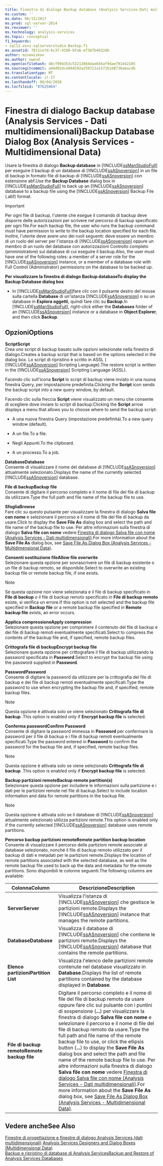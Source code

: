 ```yaml
---
title: Finestra di dialogo Backup database (Analysis Services-Dati multidimensionali) | Microsoft Docs
ms.custom: ''
ms.date: 06/13/2017
ms.prod: sql-server-2014
ms.reviewer: ''
ms.technology: analysis-services
ms.topic: conceptual
f1_keywords:
- sql12.asvs.sqlserverstudio.Backup.f1
ms.assetid: 7811ce7d-6c37-4189-bfa6-ef36fb4932db
author: minewiskan
ms.author: owend
ms.openlocfilehash: 48cf094353c53213864dae656af94ae791442105
ms.sourcegitcommit: ad4d92dce894592a259721a1571b1d8736abacdb
ms.translationtype: MT
ms.contentlocale: it-IT
ms.lasthandoff: 08/04/2020
ms.locfileid: "87625864"
---
```

# <a name="backup-database-dialog-box-analysis-services---multidimensional-data"></a><span data-ttu-id="b083d-102">Finestra di dialogo Backup database (Analysis Services - Dati multidimensionali)</span><span class="sxs-lookup"><span data-stu-id="b083d-102">Backup Database Dialog Box (Analysis Services - Multidimensional Data)</span></span>
  <span data-ttu-id="b083d-103">Usare la finestra di dialogo **Backup database** in [!INCLUDE[ssManStudioFull](../includes/ssmanstudiofull-md.md)] per eseguire il backup di un database di [!INCLUDE[ssASnoversion](../includes/ssasnoversion-md.md)] in un file di backup in formato file di backup di [!INCLUDE[ssASnoversion](../includes/ssasnoversion-md.md)] con estensione abf.</span><span class="sxs-lookup"><span data-stu-id="b083d-103">Use the **Backup Database** dialog box in [!INCLUDE[ssManStudioFull](../includes/ssmanstudiofull-md.md)] to back up an [!INCLUDE[ssASnoversion](../includes/ssasnoversion-md.md)] database to a backup file using the [!INCLUDE[ssASnoversion](../includes/ssasnoversion-md.md)] Backup File (.abf) format.</span></span>  
  
> [!IMPORTANT]  
>  <span data-ttu-id="b083d-104">Per ogni file di backup, l'utente che esegue il comando di backup deve disporre delle autorizzazioni per scrivere nel percorso di backup specificato per ogni file.</span><span class="sxs-lookup"><span data-stu-id="b083d-104">For each backup file, the user who runs the backup command must have permission to write to the backup location specified for each file.</span></span> <span data-ttu-id="b083d-105">Inoltre, l'utente deve avere uno dei ruoli seguenti: deve essere un membro di un ruolo del server per l'istanza di [!INCLUDE[ssASnoversion](../includes/ssasnoversion-md.md)] oppure un membro di un ruolo del database con autorizzazioni Controllo completo (amministratore) sul database di cui eseguire il backup.</span><span class="sxs-lookup"><span data-stu-id="b083d-105">Also, the user must have one of the following roles: a member of a server role for the [!INCLUDE[ssASnoversion](../includes/ssasnoversion-md.md)] instance, or a member of a database role with Full Control (Administrator) permissions on the database to be backed up.</span></span>  
  
 <span data-ttu-id="b083d-106">**Per visualizzare la finestra di dialogo Backup database**</span><span class="sxs-lookup"><span data-stu-id="b083d-106">**To display the Backup Database dialog box**</span></span>  
  
-   <span data-ttu-id="b083d-107">In [!INCLUDE[ssManStudioFull](../includes/ssmanstudiofull-md.md)]fare clic con il pulsante destro del mouse sulla cartella **Database** di un'istanza [!INCLUDE[ssASnoversion](../includes/ssasnoversion-md.md)] o su un database in **Esplora oggetti**, quindi fare clic su **Backup**.</span><span class="sxs-lookup"><span data-stu-id="b083d-107">In [!INCLUDE[ssManStudioFull](../includes/ssmanstudiofull-md.md)], right-click either the **Databases** folder of an [!INCLUDE[ssASnoversion](../includes/ssasnoversion-md.md)] instance or a database in **Object Explorer**, and then click **Backup**.</span></span>  
  
## <a name="options"></a><span data-ttu-id="b083d-108">Opzioni</span><span class="sxs-lookup"><span data-stu-id="b083d-108">Options</span></span>  
 <span data-ttu-id="b083d-109">**Script**</span><span class="sxs-lookup"><span data-stu-id="b083d-109">**Script**</span></span>  
 <span data-ttu-id="b083d-110">Crea uno script di backup basato sulle opzioni selezionate nella finestra di dialogo.</span><span class="sxs-lookup"><span data-stu-id="b083d-110">Creates a backup script that is based on the options selected in the dialog box.</span></span> <span data-ttu-id="b083d-111">Lo script di ripristino è scritto in ASSL ( [!INCLUDE[ssASnoversion](../includes/ssasnoversion-md.md)] Scripting Language).</span><span class="sxs-lookup"><span data-stu-id="b083d-111">The restore script is written in the [!INCLUDE[ssASnoversion](../includes/ssasnoversion-md.md)] Scripting Language (ASSL).</span></span>  
  
 <span data-ttu-id="b083d-112">Facendo clic sull'icona **Script** lo script di backup viene inviato in una nuova finestra Query, per impostazione predefinita.</span><span class="sxs-lookup"><span data-stu-id="b083d-112">Clicking the **Script** icon sends the backup script into a new query window, by default.</span></span>  
  
 <span data-ttu-id="b083d-113">Facendo clic sulla freccia **Script** viene visualizzato un menu che consente di scegliere dove inviare lo script di backup:</span><span class="sxs-lookup"><span data-stu-id="b083d-113">Clicking the **Script** arrow displays a menu that allows you to choose where to send the backup script:</span></span>  
  
-   <span data-ttu-id="b083d-114">A una nuova finestra Query (impostazione predefinita).</span><span class="sxs-lookup"><span data-stu-id="b083d-114">To a new query window (default).</span></span>  
  
-   <span data-ttu-id="b083d-115">A un file.</span><span class="sxs-lookup"><span data-stu-id="b083d-115">To a file.</span></span>  
  
-   <span data-ttu-id="b083d-116">Negli Appunti.</span><span class="sxs-lookup"><span data-stu-id="b083d-116">To the clipboard.</span></span>  
  
-   <span data-ttu-id="b083d-117">A un processo.</span><span class="sxs-lookup"><span data-stu-id="b083d-117">To a job.</span></span>  
  
 <span data-ttu-id="b083d-118">**Database**</span><span class="sxs-lookup"><span data-stu-id="b083d-118">**Database**</span></span>  
 <span data-ttu-id="b083d-119">Consente di visualizzare il nome del database di [!INCLUDE[ssASnoversion](../includes/ssasnoversion-md.md)] attualmente selezionato.</span><span class="sxs-lookup"><span data-stu-id="b083d-119">Displays the name of the currently selected [!INCLUDE[ssASnoversion](../includes/ssasnoversion-md.md)] database.</span></span>  
  
 <span data-ttu-id="b083d-120">**File di backup**</span><span class="sxs-lookup"><span data-stu-id="b083d-120">**Backup file**</span></span>  
 <span data-ttu-id="b083d-121">Consente di digitare il percorso completo e il nome di file del file di backup da utilizzare.</span><span class="sxs-lookup"><span data-stu-id="b083d-121">Type the full path and file name of the backup file to use.</span></span>  
  
 <span data-ttu-id="b083d-122">**Sfoglia**</span><span class="sxs-lookup"><span data-stu-id="b083d-122">**Browse**</span></span>  
 <span data-ttu-id="b083d-123">Fare clic su questo pulsante per visualizzare la finestra di dialogo **Salva file con nome** e selezionare il percorso e il nome di file del file di backup da usare.</span><span class="sxs-lookup"><span data-stu-id="b083d-123">Click to display the **Save File As** dialog box and select the path and file name of the backup file to use.</span></span> <span data-ttu-id="b083d-124">Per altre informazioni sulla finestra di dialogo **Salva file con nome** vedere [Finestra di dialogo Salva file con nome &#40;Analysis Services - Dati multidimensionali&#41;](save-file-as-dialog-box-analysis-services-multidimensional-data.md).</span><span class="sxs-lookup"><span data-stu-id="b083d-124">For more information about the **Save File As** dialog box, see [Save File As Dialog Box &#40;Analysis Services - Multidimensional Data&#41;](save-file-as-dialog-box-analysis-services-multidimensional-data.md).</span></span>  
  
 <span data-ttu-id="b083d-125">**Consenti sostituzione file**</span><span class="sxs-lookup"><span data-stu-id="b083d-125">**Allow file overwrite**</span></span>  
 <span data-ttu-id="b083d-126">Selezionare questa opzione per sovrascrivere un file di backup esistente o un file di backup remoto, se disponibile.</span><span class="sxs-lookup"><span data-stu-id="b083d-126">Select to overwrite an existing backup file or remote backup file, if one exists.</span></span>  
  
> [!NOTE]  
>  <span data-ttu-id="b083d-127"> Se questa opzione non viene selezionata e il file di backup specificato in **File di backup** o il file di backup remoto specificato in **File di backup remoto** esiste, si verifica un errore.</span><span class="sxs-lookup"><span data-stu-id="b083d-127">If this option is not selected and the backup file specified in **Backup file** or a remote backup file specified in **Remote backup file** exists, an error occurs.</span></span>  
  
 <span data-ttu-id="b083d-128">**Applica compressione**</span><span class="sxs-lookup"><span data-stu-id="b083d-128">**Apply compression**</span></span>  
 <span data-ttu-id="b083d-129">Selezionare questa opzione per comprimere il contenuto del file di backup e dei file di backup remoti eventualmente specificati.</span><span class="sxs-lookup"><span data-stu-id="b083d-129">Select to compress the contents of the backup file and, if specified, remote backup files.</span></span>  
  
 <span data-ttu-id="b083d-130">**Crittografa file di backup**</span><span class="sxs-lookup"><span data-stu-id="b083d-130">**Encrypt backup file**</span></span>  
 <span data-ttu-id="b083d-131">Selezionare questa opzione per crittografare il file di backup utilizzando la password specificata in **Password**.</span><span class="sxs-lookup"><span data-stu-id="b083d-131">Select to encrypt the backup file using the password supplied in **Password**.</span></span>  
  
 <span data-ttu-id="b083d-132">**Password**</span><span class="sxs-lookup"><span data-stu-id="b083d-132">**Password**</span></span>  
 <span data-ttu-id="b083d-133">Consente di digitare la password da utilizzare per la crittografia del file di backup e dei file di backup remoti eventualmente specificati.</span><span class="sxs-lookup"><span data-stu-id="b083d-133">Type the password to use when encrypting the backup file and, if specified, remote backup files.</span></span>  
  
> [!NOTE]  
>  <span data-ttu-id="b083d-134"> Questa opzione è attivata solo se viene selezionato **Crittografa file di backup** .</span><span class="sxs-lookup"><span data-stu-id="b083d-134">This option is enabled only if **Encrypt backup file** is selected.</span></span>  
  
 <span data-ttu-id="b083d-135">**Conferma password**</span><span class="sxs-lookup"><span data-stu-id="b083d-135">**Confirm Password**</span></span>  
 <span data-ttu-id="b083d-136">Consente di digitare la password immessa in **Password** per confermare la password per il file di backup e i file di backup remoti eventualmente specificati.</span><span class="sxs-lookup"><span data-stu-id="b083d-136">Type the password entered in **Password** to confirm the password for the backup file and, if specified, remote backup files.</span></span>  
  
> [!NOTE]  
>  <span data-ttu-id="b083d-137"> Questa opzione è attivata solo se viene selezionato **Crittografa file di backup** .</span><span class="sxs-lookup"><span data-stu-id="b083d-137">This option is enabled only if **Encrypt backup file** is selected.</span></span>  
  
 <span data-ttu-id="b083d-138">**Backup partizioni remote**</span><span class="sxs-lookup"><span data-stu-id="b083d-138">**Backup remote partition(s)**</span></span>  
 <span data-ttu-id="b083d-139">Selezionare questa opzione per includere le informazioni sulla partizione e i dati per le partizioni remote nel file di backup.</span><span class="sxs-lookup"><span data-stu-id="b083d-139">Select to include location information and data for remote partitions in the backup file.</span></span>  
  
> [!NOTE]  
>  <span data-ttu-id="b083d-140">Questa opzione è attivata solo se il database di [!INCLUDE[ssASnoversion](../includes/ssasnoversion-md.md)] attualmente selezionato utilizza partizioni remote.</span><span class="sxs-lookup"><span data-stu-id="b083d-140">This option is enabled only if the currently selected [!INCLUDE[ssASnoversion](../includes/ssasnoversion-md.md)] database uses remote partitions.</span></span>  
  
 <span data-ttu-id="b083d-141">**Percorso backup partizioni remote**</span><span class="sxs-lookup"><span data-stu-id="b083d-141">**Remote partition backup location**</span></span>  
 <span data-ttu-id="b083d-142">Consente di visualizzare il percorso delle partizioni remote associate al database selezionato, nonché il file di backup remoto utilizzato per il backup di dati e metadati per le partizioni remote.</span><span class="sxs-lookup"><span data-stu-id="b083d-142">Displays the location of remote partitions associated with the selected database, as well as the remote backup file used to back up the data and metadata for the remote partitions.</span></span> <span data-ttu-id="b083d-143">Sono disponibili le colonne seguenti.</span><span class="sxs-lookup"><span data-stu-id="b083d-143">The following columns are available:</span></span>  
  
|<span data-ttu-id="b083d-144">Colonna</span><span class="sxs-lookup"><span data-stu-id="b083d-144">Column</span></span>|<span data-ttu-id="b083d-145">Descrizione</span><span class="sxs-lookup"><span data-stu-id="b083d-145">Description</span></span>|  
|------------|-----------------|  
|<span data-ttu-id="b083d-146">**Server**</span><span class="sxs-lookup"><span data-stu-id="b083d-146">**Server**</span></span>|<span data-ttu-id="b083d-147">Visualizza l'istanza di [!INCLUDE[ssASnoversion](../includes/ssasnoversion-md.md)] che gestisce le partizioni remote.</span><span class="sxs-lookup"><span data-stu-id="b083d-147">Displays the [!INCLUDE[ssASnoversion](../includes/ssasnoversion-md.md)] instance that manages the remote partitions.</span></span>|  
|<span data-ttu-id="b083d-148">**Database**</span><span class="sxs-lookup"><span data-stu-id="b083d-148">**Database**</span></span>|<span data-ttu-id="b083d-149">Visualizza il database di [!INCLUDE[ssASnoversion](../includes/ssasnoversion-md.md)] che contiene le partizioni remote.</span><span class="sxs-lookup"><span data-stu-id="b083d-149">Displays the [!INCLUDE[ssASnoversion](../includes/ssasnoversion-md.md)] database that contains the remote partitions.</span></span>|  
|<span data-ttu-id="b083d-150">**Elenco partizioni**</span><span class="sxs-lookup"><span data-stu-id="b083d-150">**Partition List**</span></span>|<span data-ttu-id="b083d-151">Visualizza l'elenco delle partizioni remote contenute nel database visualizzato in **Database**.</span><span class="sxs-lookup"><span data-stu-id="b083d-151">Displays the list of remote partitions contained by the database displayed in **Database**.</span></span>|  
|<span data-ttu-id="b083d-152">**File di backup remoto**</span><span class="sxs-lookup"><span data-stu-id="b083d-152">**Remote backup file**</span></span>|<span data-ttu-id="b083d-153">Digitare il percorso completo e il nome di file del file di backup remoto da usare oppure fare clic sul pulsante con i puntini di sospensione (**...**) per visualizzare la finestra di dialogo **Salva file con nome** e selezionare il percorso e il nome di file del file di backup remoto da usare.</span><span class="sxs-lookup"><span data-stu-id="b083d-153">Type the full path and file name of the remote backup file to use, or click the ellipsis button (**...**) to display the **Save File As** dialog box and select the path and file name of the remote backup file to use.</span></span> <span data-ttu-id="b083d-154">Per altre informazioni sulla finestra di dialogo **Salva file con nome** vedere [Finestra di dialogo Salva file con nome &#40;Analysis Services - Dati multidimensionali&#41;](save-file-as-dialog-box-analysis-services-multidimensional-data.md).</span><span class="sxs-lookup"><span data-stu-id="b083d-154">For more information about the **Save File As** dialog box, see [Save File As Dialog Box &#40;Analysis Services - Multidimensional Data&#41;](save-file-as-dialog-box-analysis-services-multidimensional-data.md).</span></span>|  
  
## <a name="see-also"></a><span data-ttu-id="b083d-155">Vedere anche</span><span class="sxs-lookup"><span data-stu-id="b083d-155">See Also</span></span>  
 <span data-ttu-id="b083d-156">[Finestre di progettazione e finestre di dialogo Analysis Services &#40;dati multidimensionali&#41;](analysis-services-designers-and-dialog-boxes-multidimensional-data.md) </span><span class="sxs-lookup"><span data-stu-id="b083d-156">[Analysis Services Designers and Dialog Boxes &#40;Multidimensional Data&#41;](analysis-services-designers-and-dialog-boxes-multidimensional-data.md) </span></span>  
 [<span data-ttu-id="b083d-157">Backup e ripristino di database di Analysis Services</span><span class="sxs-lookup"><span data-stu-id="b083d-157">Backup and Restore of Analysis Services Databases</span></span>](multidimensional-models/backup-and-restore-of-analysis-services-databases.md)  
  
  
